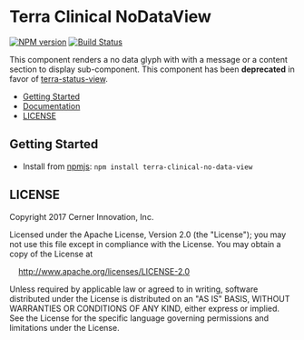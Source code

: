# Terra Clinical NoDataView


[![NPM version](http://img.shields.io/npm/v/terra-clinical-no-data-view.svg)](https://www.npmjs.org/package/terra-clinical-no-data-view)
[![Build Status](https://travis-ci.org/cerner/terra-clinical.svg?branch=master)](https://travis-ci.org/cerner/terra-clinical)

This component renders a no data glyph with with a message or a content section to display sub-component.  This component has been **deprecated** in
favor of [terra-status-view](https://github.com/cerner/terra-core/tree/master/packages/terra-status-view).

- [Getting Started](#getting-started)
- [Documentation](https://github.com/cerner/terra-clinical/tree/master/packages/terra-clinical-no-data-view/docs)
- [LICENSE](#license)

## Getting Started

- Install from [npmjs](https://www.npmjs.com): `npm install terra-clinical-no-data-view`

## LICENSE

Copyright 2017 Cerner Innovation, Inc.

Licensed under the Apache License, Version 2.0 (the "License"); you may not use this file except in compliance with the License. You may obtain a copy of the License at

&nbsp;&nbsp;&nbsp;&nbsp;http://www.apache.org/licenses/LICENSE-2.0

Unless required by applicable law or agreed to in writing, software distributed under the License is distributed on an "AS IS" BASIS, WITHOUT WARRANTIES OR CONDITIONS OF ANY KIND, either express or implied. See the License for the specific language governing permissions and limitations under the License.
